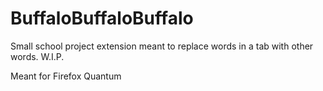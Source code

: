 # BuffaloBuffaloBuffalo
Small school project extension meant to replace words in a tab with other words. W.I.P.

Meant for Firefox Quantum
